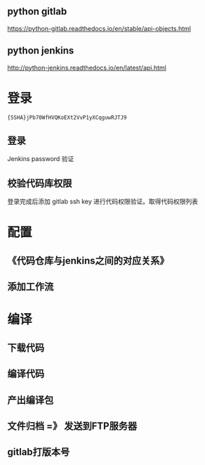 
## python gitlab
https://python-gitlab.readthedocs.io/en/stable/api-objects.html

## python jenkins
http://python-jenkins.readthedocs.io/en/latest/api.html

# 登录

```text
{SSHA}jPb70WfHVQKoEXt2VvP1yXCqguwRJTJ9 
```

## 登录
Jenkins password 验证

## 校验代码库权限
登录完成后添加 gitlab ssh key 进行代码权限验证。取得代码权限列表

# 配置

## 《代码仓库与jenkins之间的对应关系》
## 添加工作流

# 编译

## 下载代码

## 编译代码

## 产出编译包

## 文件归档 =》 发送到FTP服务器

## gitlab打版本号

